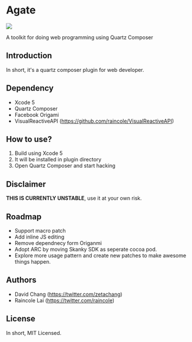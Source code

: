 Agate
=====

![](https://dl.dropboxusercontent.com/u/1576742/agate.png)

A toolkit for doing web programming using Quartz Composer

## Introduction

In short, it's a quartz composer plugin for web developer.

## Dependency

* Xcode 5
* Quartz Composer
* Facebook Origami
* VisualReactiveAPI (https://github.com/raincole/VisualReactiveAPI)

## How to use?

1. Build using Xcode 5
2. It will be installed in plugin directory
3. Open Quartz Composer and start hacking

## Disclaimer

**THIS IS CURRENTLY UNSTABLE**, use it at your own risk. 

## Roadmap

* Support macro patch
* Add inline JS editing
* Remove dependnecy form Origanmi
* Adopt ARC by moving Skanky SDK as seperate cocoa pod.
* Explore more usage pattern and create new patches to make awesome things happen.

## Authors

* David Chang (https://twitter.com/zetachang)
* Raincole Lai (https://twitter.com/raincole)


## License

In short, MIT Licensed.
